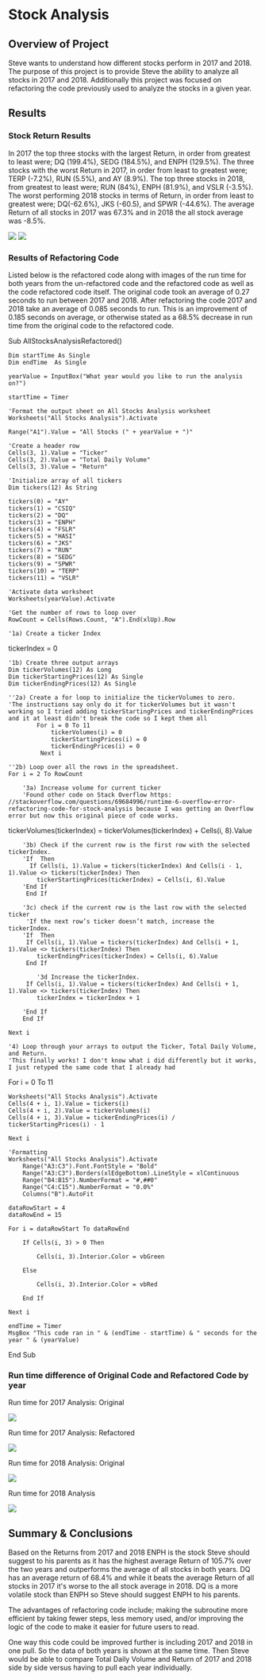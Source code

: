 # Stock Analysis

## Overview of Project

  Steve wants to understand how different stocks perform in 2017 and 2018. The purpose of this project is to provide Steve the ability to analyze all stocks in 2017 and 2018. Additionally this project was focused on refactoring the code previously used to analyze the stocks in a given year.

## Results

### Stock Return Results
  In 2017 the top three stocks with the largest Return, in order from greatest to least were; DQ (199.4%), SEDG (184.5%), and ENPH (129.5%). The three stocks with the worst Return in 2017, in order from least to greatest were; TERP (-7.2%), RUN (5.5%), and AY (8.9%). The top three stocks in 2018, from greatest to least were; RUN (84%), ENPH (81.9%), and VSLR (-3.5%). The worst performing 2018 stocks in terms of Return, in order from least to greatest were; DQ(-62.6%), JKS (-60.5), and SPWR (-44.6%). The average Return of all stocks in 2017 was 67.3% and in 2018 the all stock average was -8.5%.
  
  ![](/Resources/all_stocks_2017.png)   ![](/Resources/all_stocks_2018.png)
  
  
### Results of Refactoring Code  

  Listed below is the refactored code along with images of the run time for both years from the un-refactored code and the refactored code as well as the code refactored code itself. The original code took an average of 0.27 seconds to run between 2017 and 2018. After refactoring the code 2017 and 2018 take an average of 0.085 seconds to run. This is an improvement of 0.185 seconds on average, or otherwise stated as a 68.5% decrease in run time from the original code to the refactored code.    

Sub AllStocksAnalysisRefactored()

    Dim startTime As Single
    Dim endTime  As Single

    yearValue = InputBox("What year would you like to run the analysis on?")

    startTime = Timer
    
    'Format the output sheet on All Stocks Analysis worksheet
    Worksheets("All Stocks Analysis").Activate
    
    Range("A1").Value = "All Stocks (" + yearValue + ")"
    
    'Create a header row
    Cells(3, 1).Value = "Ticker"
    Cells(3, 2).Value = "Total Daily Volume"
    Cells(3, 3).Value = "Return"

    'Initialize array of all tickers
    Dim tickers(12) As String
    
    tickers(0) = "AY"
    tickers(1) = "CSIQ"
    tickers(2) = "DQ"
    tickers(3) = "ENPH"
    tickers(4) = "FSLR"
    tickers(5) = "HASI"
    tickers(6) = "JKS"
    tickers(7) = "RUN"
    tickers(8) = "SEDG"
    tickers(9) = "SPWR"
    tickers(10) = "TERP"
    tickers(11) = "VSLR"
    
    'Activate data worksheet
    Worksheets(yearValue).Activate
    
    'Get the number of rows to loop over
    RowCount = Cells(Rows.Count, "A").End(xlUp).Row
    
    '1a) Create a ticker Index
   tickerIndex = 0

    '1b) Create three output arrays
    Dim tickerVolumes(12) As Long
    Dim tickerStartingPrices(12) As Single
    Dim tickerEndingPrices(12) As Single
    
    ''2a) Create a for loop to initialize the tickerVolumes to zero.
    'The instructions say only do it for tickerVolumes but it wasn't working so I tried adding tickerStartingPrices and tickerEndingPrices and it at least didn't break the code so I kept them all
            For i = 0 To 11
                tickerVolumes(i) = 0
                tickerStartingPrices(i) = 0
                tickerEndingPrices(i) = 0
             Next i
        
    ''2b) Loop over all the rows in the spreadsheet.
    For i = 2 To RowCount
    
        '3a) Increase volume for current ticker
        'Found other code on Stack Overflow https: //stackoverflow.com/questions/69684996/runtime-6-overflow-error-refactoring-code-for-stock-analysis because I was getting an Overflow error but now this original piece of code works.
  tickerVolumes(tickerIndex) = tickerVolumes(tickerIndex) + Cells(i, 8).Value

        '3b) Check if the current row is the first row with the selected tickerIndex.
        'If  Then
          If Cells(i, 1).Value = tickers(tickerIndex) And Cells(i - 1, 1).Value <> tickers(tickerIndex) Then
            tickerStartingPrices(tickerIndex) = Cells(i, 6).Value
        'End If
         End If
         
        '3c) check if the current row is the last row with the selected ticker
         'If the next row’s ticker doesn’t match, increase the tickerIndex.
        'If  Then
         If Cells(i, 1).Value = tickers(tickerIndex) And Cells(i + 1, 1).Value <> tickers(tickerIndex) Then
            tickerEndingPrices(tickerIndex) = Cells(i, 6).Value
         End If
       
            '3d Increase the tickerIndex.
         If Cells(i, 1).Value = tickers(tickerIndex) And Cells(i + 1, 1).Value <> tickers(tickerIndex) Then
            tickerIndex = tickerIndex + 1
            
        'End If
        End If
        
    Next i
    
    '4) Loop through your arrays to output the Ticker, Total Daily Volume, and Return.
    'This finally works! I don't know what i did differently but it works, I just retyped the same code that I already had
For i = 0 To 11
    
    Worksheets("All Stocks Analysis").Activate
    Cells(4 + i, 1).Value = tickers(i)
    Cells(4 + i, 2).Value = tickerVolumes(i)
    Cells(4 + i, 3).Value = tickerEndingPrices(i) / tickerStartingPrices(i) - 1
        
    Next i
    
    'Formatting
    Worksheets("All Stocks Analysis").Activate
        Range("A3:C3").Font.FontStyle = "Bold"
        Range("A3:C3").Borders(xlEdgeBottom).LineStyle = xlContinuous
        Range("B4:B15").NumberFormat = "#,##0"
        Range("C4:C15").NumberFormat = "0.0%"
        Columns("B").AutoFit

    dataRowStart = 4
    dataRowEnd = 15

    For i = dataRowStart To dataRowEnd
        
        If Cells(i, 3) > 0 Then
    
            Cells(i, 3).Interior.Color = vbGreen
            
        Else
        
            Cells(i, 3).Interior.Color = vbRed
            
        End If
        
    Next i
 
    endTime = Timer
    MsgBox "This code ran in " & (endTime - startTime) & " seconds for the year " & (yearValue)

End Sub

### Run time difference of Original Code and Refactored Code by year

Run time for 2017 Analysis: Original

![](/Resources/Original_2017_Runtime.png)


Run time for 2017 Analysis: Refactored

![](/Resources/VBA_Challenge_2017.png)

Run time for 2018 Analysis: Original

![](/Resources/Original_2018_Runtime.png)

Run time for 2018 Analysis

![](/Resources/VBA_Challenge_2018.png)

## Summary & Conclusions

Based on the Returns from 2017 and 2018 ENPH is the stock Steve should suggest to his parents as it has the highest average Return of 105.7% over the two years and outperforms the average of all stocks in both years. DQ has an average return of 68.4% and while it beats the average Return of all stocks in 2017 it's worse to the all stock average in 2018. DQ is a more volatile stock than ENPH so Steve should suggest ENPH to his parents. 

The advantages of refactoring code include; making the subroutine more efficient by taking fewer steps, less memory used, and/or improving the logic of the code to make it easier for future users to read. 

One way this code could be improved further is including 2017 and 2018 in one pull. So the data of both years is shown at the same time. Then Steve would be able to compare Total Daily Volume and Return of 2017 and 2018 side by side versus having to pull each year individually.
